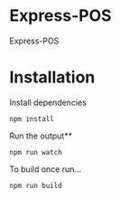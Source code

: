 # Express-POS

Express-POS


# Installation

Install dependencies 

```
npm install
```

Run the output**

```
npm run watch
```

To build once run...

```
npm run build
```
